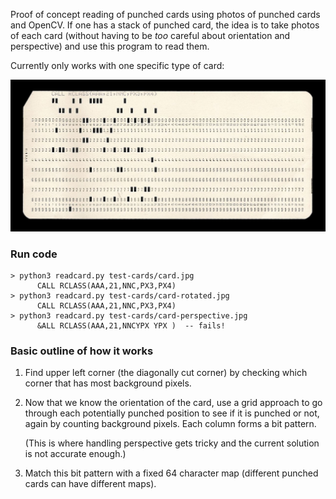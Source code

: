 Proof of concept reading of punched cards using photos of punched cards
and OpenCV. If one has a stack of punched card, the idea is to take photos
of each card (without having to be *too* careful about orientation and
perspective) and use this program to read them.

Currently only works with one specific type of card:

![Card](test-cards/card.jpg)


### Run code
    > python3 readcard.py test-cards/card.jpg
          CALL RCLASS(AAA,21,NNC,PX3,PX4)
    > python3 readcard.py test-cards/card-rotated.jpg
          CALL RCLASS(AAA,21,NNC,PX3,PX4)
    > python3 readcard.py test-cards/card-perspective.jpg
          &ALL RCLASS(AAA,21,NNCYPX YPX )  -- fails!


### Basic outline of how it works

1. Find upper left corner (the diagonally cut corner) by checking
   which corner that has most background pixels.

2. Now that we know the orientation of the card, use a grid approach
   to go through each potentially punched position to see if it is
   punched or not, again by counting background pixels. Each column
   forms a bit pattern.

   (This is where handling perspective gets tricky and the current
   solution is not accurate enough.)

3. Match this bit pattern with a fixed 64 character map (different
   punched cards can have different maps).
